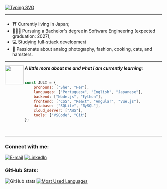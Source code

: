[![Typing SVG](https://readme-typing-svg.demolab.com?font=Fira+Code&pause=1000&color=8F2DFF&random=false&width=435&lines=%3C+hello+world%2C+my+name+is+Juliane+%3E)](https://git.io/typing-svg)
<hr>

- ⛩️ Currently living in Japan;
- 👩🏻‍🎓 Pursuing a Bachelor's degree in Software Engineering (expected graduation: 2027);
- 💻 Studying full-sttack development
- 🎀 Passionate about analog photography, fashion, cooking, cats, and hamsters.
<hr>
 <img align="left"  src="https://media.giphy.com/media/VgCDAzcKvsR6OM0uWg/giphy.gif" width="60">
 <div align="left"><em><b> A little more about me and what I am currently learning: </b> </em></div>
 <br>

```javascript
const JULI = {
    pronouns: ["She", "Her"],
    languages: ["Portuguese", "English", "Japanese"],
    backend: ["Node.js", "Python"],
    frontend: ["CSS", "React", "Angular", "Vue.js"],
    database: ["SQLite", "MySQL"],
    cloud_server: ["AWS"],
    tools: ["VSCode", "Git"]
};
```
<br>
<hr>
<h3 align="left">Connect with me:</h3>

[![E-mail](https://img.shields.io/badge/-Email-000?style=for-the-badge&logo=microsoft-outlook&logoColor=FF00F6&color:FFF)](mailto:watanabejuliane1@gmail.com)
[![LinkedIn](https://img.shields.io/badge/-LinkedIn-000?style=for-the-badge&logo=linkedin&logoColor=FF00F6&color:FFF)](https://www.linkedin.com/in/juliane-watanabe/)

<h3 align="left">GitHub Stats:</h3>

![GitHub stats](https://github-readme-stats-git-masterrstaa-rickstaa.vercel.app/api?username=watanabejuliane&hide_title=true&show_icons=true&include_all_commits=false&count_private=true&line_height=25&hide=issues&bg_color=000&title_color=FF00F6&text_color=FFF&border_radius=3&border_color=36123c&icon_color=FF00F6&theme=jolly)
[![Most Used Languages](https://github-readme-stats-git-masterrstaa-rickstaa.vercel.app/api/top-langs/?username=watanabejuliane&line_height=10&card_width=290&layout=compact&hide_title=false&count_private=true&langs_count=4&show_icons=true&title_color=FF00F6&hide=html,css&bg_color=000&text_color=8B8B8B&border_radius=3&border_color=561760&count_private=true)](https://github.com/mari4souza/github-readme-stats)


